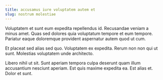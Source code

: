 ```yaml
---
title: accusamus iure voluptatem autem et
slug: nostrum molestiae
---
```


Voluptatem et sunt eum expedita repellendus id. Recusandae veniam a minus amet. Quas sed dolores quia voluptatum tempore et eum tempore. Pariatur eaque doloremque provident aspernatur autem quod ut cum.

Et placeat sed alias sed quo. Voluptatem ex expedita. Rerum non non qui ut sunt. Molestias voluptatem unde architecto.

Libero nihil ut sit. Sunt aperiam tempora culpa deserunt quam illum accusantium nesciunt aperiam. Est quis maxime expedita ea. Est alias et. Dolor et sunt.
